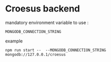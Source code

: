 # Croesus backend
mandatory environment variable to use :

```
MONGODB_CONNECTION_STRING
```

example 
```
npm run start --  --MONGODB_CONNECTION_STRING mongodb://127.0.0.1/croesus
```